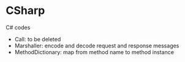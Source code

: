 # CSharp

C# codes

* Call: to be deleted
* Marshaller: encode and decode request and response messages
* MethodDictionary: map from method name to method instance
